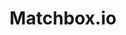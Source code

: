 ---
logohandle: matchboxio
sort: matchboxio
title: Matchbox.io
twitter: https://x.com/matchboxio
website: https://www.matchbox.io/
---
